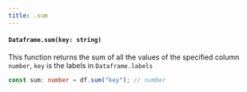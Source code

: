 ```yaml
---
title: .sum
---
```


#### `Dataframe.sum(key: string)`
This function returns the sum of all the values of the specified column `number`, `key` is the labels in `Dataframe.labels`

```typescript
const sum: number = df.sum("key"); // number
```
